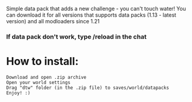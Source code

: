 Simple data pack that adds a new challenge - you can't touch water! You can download it for all versions that supports data packs (1.13 - latest version) and all modloaders since 1.21
### If data pack don't work, type /reload in the chat

# How to install:

    Download and open .zip archive
    Open your world settings
    Drag "dtw" folder (in the .zip file) to saves/world/datapacks
    Enjoy! :)


